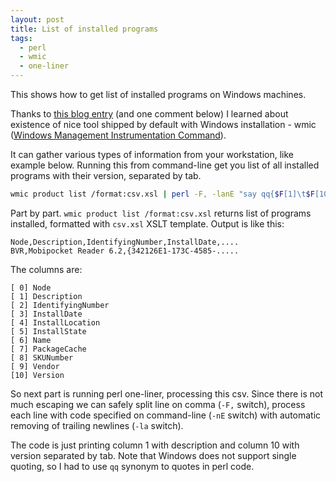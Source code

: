 ```yaml
---
layout: post
title: List of installed programs
tags:
  - perl
  - wmic
  - one-liner
---
```

This shows how to get list of installed programs on Windows machines.

Thanks to [this blog entry][1]
(and one comment below) I learned about existence of nice tool shipped by 
default with Windows installation - wmic ([Windows Management Instrumentation Command][2]).

It can gather various types of information from your workstation, like example below.
Running this from command-line get you list of all installed programs with their version,
separated by tab.

``` bash
wmic product list /format:csv.xsl | perl -F, -lanE "say qq{$F[1]\t$F[10]}"
```

Part by part. `wmic product list /format:csv.xsl` returns list of programs
installed, formatted with `csv.xsl` XSLT template. Output is like this:

    Node,Description,IdentifyingNumber,InstallDate,....
    BVR,Mobipocket Reader 6.2,{342126E1-173C-4585-.....

The columns are:

    [ 0] Node
    [ 1] Description
    [ 2] IdentifyingNumber
    [ 3] InstallDate
    [ 4] InstallLocation
    [ 5] InstallState
    [ 6] Name
    [ 7] PackageCache
    [ 8] SKUNumber
    [ 9] Vendor
    [10] Version

So next part is running perl one-liner, processing this csv. Since there is
not much escaping we can safely split line on comma (`-F,` switch), process
each line with code specified on command-line (`-nE` switch) with automatic
removing of trailing newlines (`-la` switch). 

The code is just printing column 1 with description and column 10 with version
separated by tab. Note that Windows does not support single quoting, so I had
to use `qq` synonym to quotes in perl code.

[1]: http://blogs.perl.org/users/initself/2010/11/listing-all-installed-programs-in-windows-xp.html
[2]: http://technet.microsoft.com/en-us/library/bb742610.aspx
